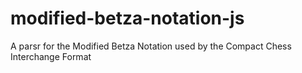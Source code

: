 # modified-betza-notation-js
A parsr for the Modified Betza Notation used by the Compact Chess Interchange Format
